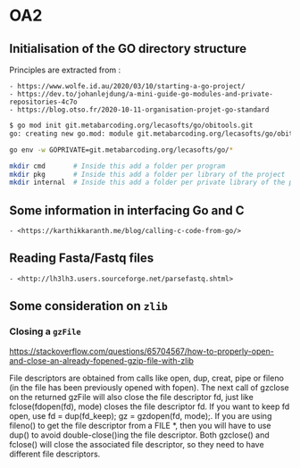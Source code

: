 # OA2

## Initialisation of the GO directory structure

Principles are extracted from :

    - https://www.wolfe.id.au/2020/03/10/starting-a-go-project/
    - https://dev.to/johanlejdung/a-mini-guide-go-modules-and-private-repositories-4c7o
    - https://blog.otso.fr/2020-10-11-organisation-projet-go-standard

```bash
$ go mod init git.metabarcoding.org/lecasofts/go/obitools.git
go: creating new go.mod: module git.metabarcoding.org/lecasofts/go/obitools.git
```

```bash
go env -w GOPRIVATE=git.metabarcoding.org/lecasofts/go/*
```

```bash
mkdir cmd       # Inside this add a folder per program
mkdir pkg       # Inside this add a folder per library of the project
mkdir internal  # Inside this add a folder per private library of the project
```


## Some information in interfacing Go and C

    - <https://karthikkaranth.me/blog/calling-c-code-from-go/>
    
## Reading Fasta/Fastq files

    - <http://lh3lh3.users.sourceforge.net/parsefastq.shtml>
    
## Some consideration on `zlib`

### Closing a `gzFile`

https://stackoverflow.com/questions/65704567/how-to-properly-open-and-close-an-already-fopened-gzip-file-with-zlib

File descriptors are obtained from calls like open, dup, creat, pipe or fileno 
(in the file has been previously opened with fopen). 
The next call of gzclose on the returned gzFile will also close the file 
descriptor fd, just like fclose(fdopen(fd), mode) closes the file descriptor fd. 
If you want to keep fd open, use fd = dup(fd_keep); gz = gzdopen(fd, mode);. 
If you are using fileno() to get the file descriptor from a FILE *, then you 
will have to use dup() to avoid double-close()ing the file descriptor. 
Both gzclose() and fclose() will close the associated file descriptor, 
so they need to have different file descriptors.

